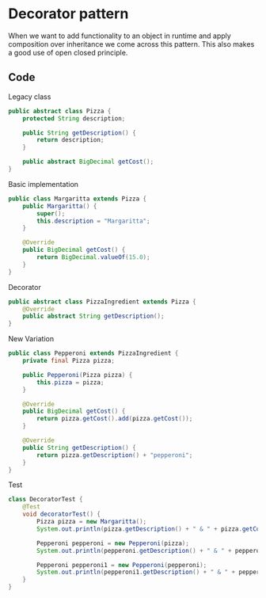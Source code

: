 # Decorator pattern

When we want to add functionality to an object in runtime and apply composition over inheritance we come across this
pattern. This also makes a good use of open closed principle.

## Code

Legacy class

```java
public abstract class Pizza {
    protected String description;

    public String getDescription() {
        return description;
    }

    public abstract BigDecimal getCost();
}
```

Basic implementation

```java
public class Margaritta extends Pizza {
    public Margaritta() {
        super();
        this.description = "Margaritta";
    }

    @Override
    public BigDecimal getCost() {
        return BigDecimal.valueOf(15.0);
    }
}
```

Decorator

```java
public abstract class PizzaIngredient extends Pizza {
    @Override
    public abstract String getDescription();
}
```

New Variation

```java
public class Pepperoni extends PizzaIngredient {
    private final Pizza pizza;

    public Pepperoni(Pizza pizza) {
        this.pizza = pizza;
    }

    @Override
    public BigDecimal getCost() {
        return pizza.getCost().add(pizza.getCost());
    }

    @Override
    public String getDescription() {
        return pizza.getDescription() + "pepperoni";
    }
}
```

Test
```java
class DecoratorTest {
    @Test
    void decoratorTest() {
        Pizza pizza = new Margaritta();
        System.out.println(pizza.getDescription() + " & " + pizza.getCost());

        Pepperoni pepperoni = new Pepperoni(pizza);
        System.out.println(pepperoni.getDescription() + " & " + pepperoni.getCost());

        Pepperoni pepperoni1 = new Pepperoni(pepperoni);
        System.out.println(pepperoni1.getDescription() + " & " + pepperoni1.getCost());
    }
}
```